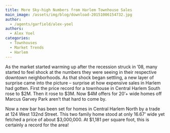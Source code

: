 ```yaml
---
title: More Sky-high Numbers from Harlem Townhouse Sales
main_image: /assets/img/blog/download-20151006154732.jpg
author:
  - /agents/garfield/alex-yoel
authors:
  - Alex Yoel
categories:
  - Townhouses
  - Market Trends
  - Harlem
---
```

<p>As the market started warming up after the recession struck in ’08, many started to feel shock at the numbers they were seeing in their respective downtown neighborhoods. As that shock began settling, a new layer of surprise came into the picture – surprise at how expensive sales in Harlem had gotten. First the price record for a townhouse in Central Harlem South rose to $2M. Then it rose to $3M. Now $4M offers for 20’+ wide homes off Marcus Garvey Park aren’t that hard to come by.
</p><p>Now a new bar has been set for homes in Central Harlem North by a trade at 124 West 132nd Street. This two family home stood at only 16.67’ wide yet fetched a price of about $3,000,000. At $1,181 per square foot, this is certainly a record for the area!<span></span><br>
</p>